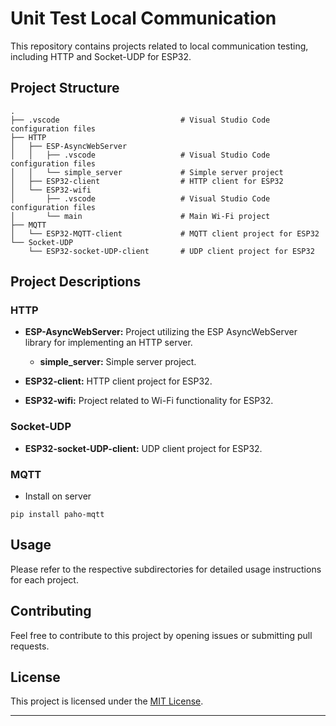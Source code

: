 # Unit Test Local Communication

This repository contains projects related to local communication testing, including HTTP and Socket-UDP for ESP32.

## Project Structure

```
.
├── .vscode                           # Visual Studio Code configuration files
├── HTTP
│   ├── ESP-AsyncWebServer
│   │   ├── .vscode                   # Visual Studio Code configuration files
│   │   └── simple_server             # Simple server project
│   ├── ESP32-client                  # HTTP client for ESP32
│   └── ESP32-wifi
│       ├── .vscode                   # Visual Studio Code configuration files
│       └── main                      # Main Wi-Fi project
├── MQTT
│   └── ESP32-MQTT-client             # MQTT client project for ESP32
└── Socket-UDP
    └── ESP32-socket-UDP-client       # UDP client project for ESP32

```

## Project Descriptions

### HTTP
- **ESP-AsyncWebServer:** Project utilizing the ESP AsyncWebServer library for implementing an HTTP server.
  - **simple_server:** Simple server project.

- **ESP32-client:** HTTP client project for ESP32.

- **ESP32-wifi:** Project related to Wi-Fi functionality for ESP32.

### Socket-UDP
- **ESP32-socket-UDP-client:** UDP client project for ESP32.

### MQTT
- Install on server
```
pip install paho-mqtt
```

## Usage

Please refer to the respective subdirectories for detailed usage instructions for each project.

## Contributing

Feel free to contribute to this project by opening issues or submitting pull requests.

## License

This project is licensed under the [MIT License](LICENSE).

---
